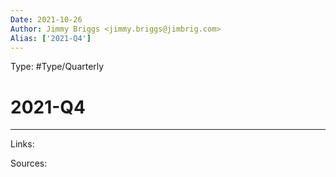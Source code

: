 ```yaml
---
Date: 2021-10-26
Author: Jimmy Briggs <jimmy.briggs@jimbrig.com>
Alias: ['2021-Q4']
---
```


Type: #Type/Quarterly

# 2021-Q4


***

Links:

Sources: